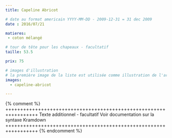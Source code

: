 ```yaml
---
title: Capeline Abricot

# date au format americain YYYY-MM-DD - 2009-12-31 = 31 dec 2009
date : 2016/07/21

matieres:
 - coton mélangé

# tour de tête pour les chapeaux - facultatif
taille: 53.5

prix: 75

# images d'illustration
# la première image de la liste est utilisée comme illustration de l'article dans les pages de listing.
images:
  - capeline-abricot

---
```

{% comment %} +++++++++++++++++++++++++++++++++++++++++++++++++++++++++++++++++
              Texte additionnel - facultatif
              Voir documentation sur la syntaxe Kramdown
+++++++++++++++++++++++++++++++++++++++++++++++++++++++++++++++++ {% endcomment %}
